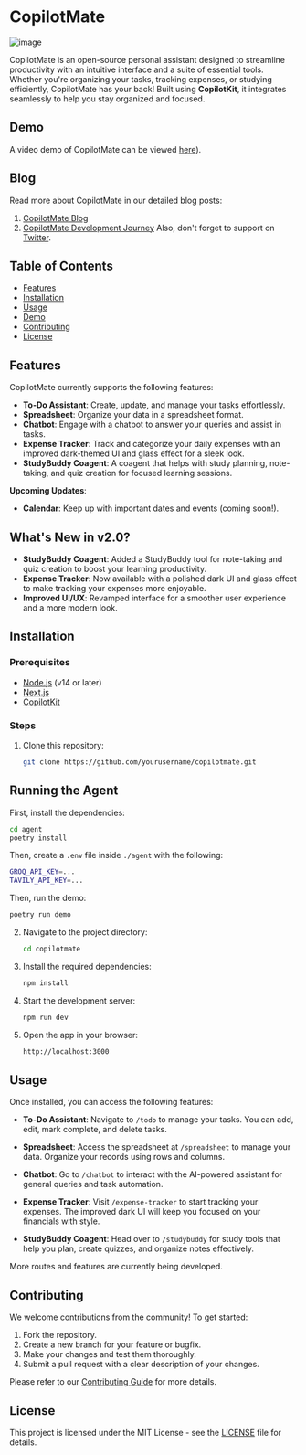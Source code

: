 
# CopilotMate

![image](https://github.com/user-attachments/assets/814f1b4f-821d-47c9-9947-91abf0e2e825)

CopilotMate is an open-source personal assistant designed to streamline productivity with an intuitive interface and a suite of essential tools. Whether you're organizing your tasks, tracking expenses, or studying efficiently, CopilotMate has your back! Built using **CopilotKit**, it integrates seamlessly to help you stay organized and focused.

## Demo

A video demo of CopilotMate can be viewed [here](https://www.youtube.com/watch?v=qPVRPUH8ewU)).


## Blog
Read more about CopilotMate in our detailed blog posts:
1. [CopilotMate Blog](https://dev.to/akashjana/future-of-productivity-meet-copilotmate-3k7i) 
2. [CopilotMate Development Journey](https://dev.to/akashjana/how-i-integrated-copilotkit-ai-into-copilotmate-23gm)
Also, don't forget to support on [Twitter](https://x.com/Akashj_01/status/1843662122917736475).


## Table of Contents

- [Features](#features)
- [Installation](#installation)
- [Usage](#usage)
- [Demo](#demo)
- [Contributing](#contributing)
- [License](#license)

## Features

CopilotMate currently supports the following features:

- **To-Do Assistant**: Create, update, and manage your tasks effortlessly.
- **Spreadsheet**: Organize your data in a spreadsheet format.
- **Chatbot**: Engage with a chatbot to answer your queries and assist in tasks.
- **Expense Tracker**: Track and categorize your daily expenses with an improved dark-themed UI and glass effect for a sleek look.
- **StudyBuddy Coagent**: A coagent that helps with study planning, note-taking, and quiz creation for focused learning sessions.

**Upcoming Updates**:
- **Calendar**: Keep up with important dates and events (coming soon!).

## What's New in v2.0?

- **StudyBuddy Coagent**: Added a StudyBuddy tool for note-taking and quiz creation to boost your learning productivity.
- **Expense Tracker**: Now available with a polished dark UI and glass effect to make tracking your expenses more enjoyable.
- **Improved UI/UX**: Revamped interface for a smoother user experience and a more modern look.

## Installation

### Prerequisites

- [Node.js](https://nodejs.org/) (v14 or later)
- [Next.js](https://nextjs.org/)
- [CopilotKit](https://docs.copilotkit.ai/what-is-copilotkit)

### Steps

1. Clone this repository:

   ```bash
   git clone https://github.com/yourusername/copilotmate.git
   ```

## Running the Agent

First, install the dependencies:

```bash
cd agent
poetry install
```

Then, create a `.env` file inside `./agent` with the following:

```bash
GROQ_API_KEY=...
TAVILY_API_KEY=...
```

Then, run the demo:

```bash
poetry run demo
```

2. Navigate to the project directory:

   ```bash
   cd copilotmate
   ```

3. Install the required dependencies:

   ```bash
   npm install
   ```

4. Start the development server:

   ```bash
   npm run dev
   ```

5. Open the app in your browser:

   ```bash
   http://localhost:3000
   ```

## Usage

Once installed, you can access the following features:

- **To-Do Assistant**: Navigate to `/todo` to manage your tasks. You can add, edit, mark complete, and delete tasks.
  
- **Spreadsheet**: Access the spreadsheet at `/spreadsheet` to manage your data. Organize your records using rows and columns.

- **Chatbot**: Go to `/chatbot` to interact with the AI-powered assistant for general queries and task automation.

- **Expense Tracker**: Visit `/expense-tracker` to start tracking your expenses. The improved dark UI will keep you focused on your financials with style.

- **StudyBuddy Coagent**: Head over to `/studybuddy` for study tools that help you plan, create quizzes, and organize notes effectively.

More routes and features are currently being developed.

## Contributing

We welcome contributions from the community! To get started:

1. Fork the repository.
2. Create a new branch for your feature or bugfix.
3. Make your changes and test them thoroughly.
4. Submit a pull request with a clear description of your changes.

Please refer to our [Contributing Guide](CONTRIBUTING.md) for more details.

## License

This project is licensed under the MIT License - see the [LICENSE](LICENSE) file for details.


